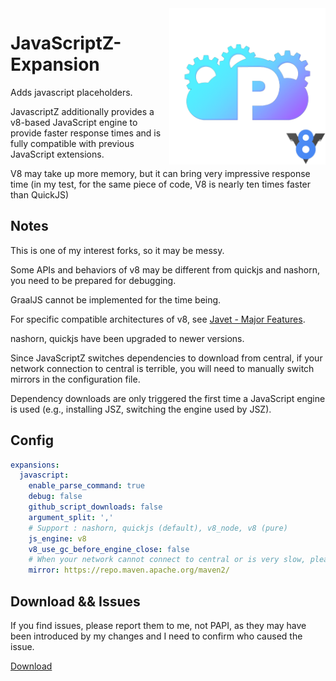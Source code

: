 <img src="./papi-js-v8.png" alt="Logo" align="right" width="250">

# JavaScriptZ-Expansion
Adds javascript placeholders.

JavascriptZ additionally provides a v8-based JavaScript engine to provide faster response times 
and is fully compatible with previous JavaScript extensions.

V8 may take up more memory, but it can bring very impressive response time 
(in my test, for the same piece of code, V8 is nearly ten times faster than QuickJS)

## Notes
This is one of my interest forks, so it may be messy. 

Some APIs and behaviors of v8 may be different from quickjs and nashorn, you need to be prepared for debugging.

GraalJS cannot be implemented for the time being.

For specific compatible architectures of v8, see [Javet - Major Features](https://github.com/caoccao/Javet#major-features).

nashorn, quickjs have been upgraded to newer versions.

Since JavaScriptZ switches dependencies to download from central,
if your network connection to central is terrible, you will need to manually
switch mirrors in the configuration file.

Dependency downloads are only triggered the first time a JavaScript engine is used
(e.g., installing JSZ, switching the engine used by JSZ).

## Config
```yaml
expansions:
  javascript:
    enable_parse_command: true
    debug: false
    github_script_downloads: false
    argument_split: ','
    # Support : nashorn, quickjs (default), v8_node, v8 (pure)
    js_engine: v8
    v8_use_gc_before_engine_close: false
    # When your network cannot connect to central or is very slow, please switch the mirror here
    mirror: https://repo.maven.apache.org/maven2/
```

## Download && Issues
If you find issues, please report them to me, not PAPI, 
as they may have been introduced by my changes and I need to confirm who caused the issue.

[Download](https://github.com/404Setup/PlaceholderAPI-JavascriptZ/releases)